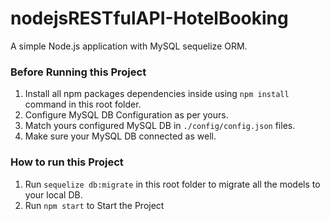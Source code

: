 # nodejsRESTfulAPI-HotelBooking

A simple Node.js application with MySQL sequelize ORM.


### Before Running this Project

1. Install all npm packages dependencies inside using 
    `npm install` command in this root folder.
2. Configure MySQL DB Configuration as per yours.
3. Match yours configured MySQL DB in  `./config/config.json` files.
4. Make sure your MySQL DB connected as well.


### How to run this Project

1. Run `sequelize db:migrate` in this root folder to migrate all the models to your local DB.
2. Run `npm start` to Start the Project

